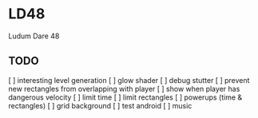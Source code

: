 # LD48
Ludum Dare 48

## TODO
[ ] interesting level generation
[ ] glow shader
[ ] debug stutter
[ ] prevent new rectangles from overlapping with player
[ ] show when player has dangerous velocity
[ ] limit time
[ ] limit rectangles
[ ] powerups (time & rectangles)
[ ] grid background
[ ] test android
[ ] music
